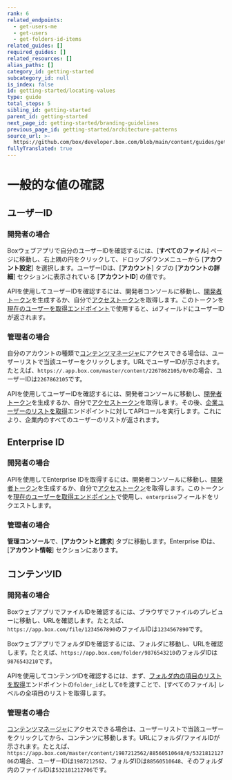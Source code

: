```yaml
---
rank: 6
related_endpoints:
  - get-users-me
  - get-users
  - get-folders-id-items
related_guides: []
required_guides: []
related_resources: []
alias_paths: []
category_id: getting-started
subcategory_id: null
is_index: false
id: getting-started/locating-values
type: guide
total_steps: 5
sibling_id: getting-started
parent_id: getting-started
next_page_id: getting-started/branding-guidelines
previous_page_id: getting-started/architecture-patterns
source_url: >-
  https://github.com/box/developer.box.com/blob/main/content/guides/getting-started/locating-values.md
fullyTranslated: true
---
```

# 一般的な値の確認

## ユーザーID

### 開発者の場合

Boxウェブアプリで自分のユーザーIDを確認するには、\[**すべてのファイル**] ページに移動し、右上隅の円をクリックして、ドロップダウンメニューから \[**アカウント設定**] を選択します。ユーザーIDは、\[**アカウント**] タブの \[**アカウントの詳細**] セクションに表示されている \[**アカウントID**] の値です。

APIを使用してユーザーIDを確認するには、開発者コンソールに移動し、[開発者トークン][devtoken]を生成するか、自分で[アクセストークン][at]を取得します。このトークンを[現在のユーザーを取得エンドポイント][currentuser]で使用すると、`id`フィールドにユーザーIDが返されます。

### 管理者の場合

自分のアカウントの種類で[コンテンツマネージャ][contentmanager]にアクセスできる場合は、ユーザーリストで当該ユーザーをクリックします。URLでユーザーIDが示されます。たとえば、`https://.app.box.com/master/content/2267862105/0/0`の場合、ユーザーIDは`2267862105`です。

APIを使用してユーザーIDを確認するには、開発者コンソールに移動し、[開発者トークン][devtoken]を生成するか、自分で[アクセストークン][at]を取得します。その後、[企業ユーザーのリストを取得][leu]エンドポイントに対してAPIコールを実行します。これにより、企業内のすべてのユーザーのリストが返されます。

## Enterprise ID

### 開発者の場合

APIを使用してEnterprise IDを取得するには、開発者コンソールに移動し、[開発者トークン][devtoken]を生成するか、自分で[アクセストークン][at]を取得します。このトークンを[現在のユーザーを取得エンドポイント][currentuser]で使用し、`enterprise`フィールドをリクエストします。

### 管理者の場合

**管理コンソール**で、\[**アカウントと請求**] タブに移動します。Enterprise IDは、\[**アカウント情報**] セクションにあります。

## コンテンツID

### 開発者の場合

BoxウェブアプリでファイルIDを確認するには、ブラウザでファイルのプレビューに移動し、URLを確認します。たとえば、`https://app.box.com/file/1234567890`のファイルIDは`1234567890`です。

BoxウェブアプリでフォルダIDを確認するには、フォルダに移動し、URLを確認します。たとえば、`https://app.box.com/folder/9876543210`のフォルダIDは`9876543210`です。

APIを使用してコンテンツIDを確認するには、まず、[フォルダ内の項目のリストを取得][lif]エンドポイントの`folder_id`として`0`を渡すことで、\[すべてのファイル] レベルの全項目のリストを取得します。

### 管理者の場合

[コンテンツマネージャ][contentmanager]にアクセスできる場合は、ユーザーリストで当該ユーザーをクリックしてから、コンテンツに移動します。URLにフォルダ/ファイルIDが示されます。たとえば、`https://app.box.com/master/content/1987212562/88560510648/0/532181212706`の場合、ユーザーIDは`1987212562`、フォルダIDは`88560510648`、そのフォルダ内のファイルIDは`532181212706`です。

<!-- i18n-enable localize-links -->

[contentmanager]: https://support.box.com/hc/ja/articles/360044197333-コンテンツマネージャの使用

<!-- i18n-disable localize-links -->

[currentuser]: e://get-users-me

[devtoken]: g://authentication/tokens/developer-tokens

[uo]: e://resources/user

[uo-full]: e://resources/user--full

[at]: g://authentication/tokens/access-tokens

[leu]: e://get-users

[lif]: e://get-folders-id-items
